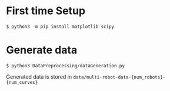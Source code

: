 # First time Setup

```
$ python3 -m pip install matplotlib scipy
```

# Generate data

``` shellsession
$ python3 DataPreprocessing/dataGeneration.py
```

Generated data is stored in `data/multi-robot-data-{num_robots}-{num_curves}`

